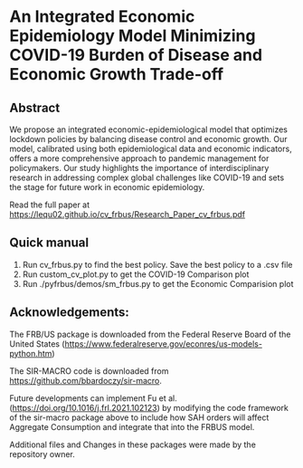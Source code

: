 # An Integrated Economic Epidemiology Model Minimizing COVID-19 Burden of Disease and Economic Growth Trade-off

## Abstract
We propose an integrated economic-epidemiological model that optimizes lockdown policies by balancing disease control and economic growth. Our model, calibrated using both epidemiological data and economic indicators, offers a more comprehensive approach to pandemic management for policymakers. Our study highlights the importance of interdisciplinary research in addressing complex global challenges like COVID-19 and sets the stage for future work in economic epidemiology.

Read the full paper at https://lequ02.github.io/cv_frbus/Research_Paper_cv_frbus.pdf


## Quick manual

1. Run cv_frbus.py to find the best policy. Save the best policy to a .csv file
2. Run custom_cv_plot.py to get the COVID-19 Comparison plot
3. Run ./pyfrbus/demos/sm_frbus.py to get the Economic Comparision plot


## Acknowledgements:
The FRB/US package is downloaded from the Federal Reserve Board of the United States (https://www.federalreserve.gov/econres/us-models-python.htm)

The SIR-MACRO code is downloaded from https://github.com/bbardoczy/sir-macro.

Future developments can implement Fu et al. (https://doi.org/10.1016/j.frl.2021.102123) by modifying the code framework of the sir-macro package above to include how SAH orders will affect Aggregate Consumption and integrate that into the FRBUS model.

Additional files and Changes in these packages were made by the repository owner.
